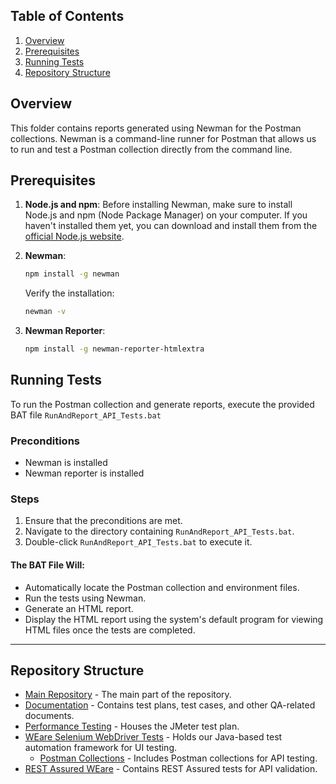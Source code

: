 ## Table of Contents
1. [Overview](#overview)
2. [Prerequisites](#prerequisites)
3. [Running Tests](#running-tests)
4. [Repository Structure](#repository-structure)

## Overview
This folder contains reports generated using Newman for the Postman collections. Newman is a command-line runner for Postman that allows us to run and test a Postman collection directly from the command line.

## Prerequisites

1. **Node.js and npm**: Before installing Newman, make sure to install Node.js and npm (Node Package Manager) on your computer. If you haven't installed them yet, you can download and install them from the [official Node.js website](https://nodejs.org/en/download/).

2. **Newman**:
    ```bash
    npm install -g newman
    ```
   Verify the installation:
    ```bash
    newman -v
    ```

3. **Newman Reporter**:
    ```bash
    npm install -g newman-reporter-htmlextra
    ```

## Running Tests

To run the Postman collection and generate reports, execute the provided BAT file `RunAndReport_API_Tests.bat`

### Preconditions

- Newman is installed
- Newman reporter is installed

### Steps

1. Ensure that the preconditions are met.
2. Navigate to the directory containing `RunAndReport_API_Tests.bat`.
3. Double-click `RunAndReport_API_Tests.bat` to execute it.

#### The BAT File Will:

- Automatically locate the Postman collection and environment files.
- Run the tests using Newman.
- Generate an HTML report.
- Display the HTML report using the system's default program for viewing HTML files once the tests are completed.

---

## Repository Structure

- [Main Repository](https://github.com/Alpha-50-group-4-final-project/Group-4-common-repo/tree/main) - The main part of the repository.
- [Documentation](https://github.com/Alpha-50-group-4-final-project/Group-4-common-repo/tree/main/Documentation) - Contains test plans, test cases, and other QA-related documents.
- [Performance Testing](https://github.com/Alpha-50-group-4-final-project/Group-4-common-repo/tree/main/Performance-Testing) - Houses the JMeter test plan.
- [WEare Selenium WebDriver Tests](https://github.com/Alpha-50-group-4-final-project/Group-4-common-repo/tree/main/SeleniumWebDriver-automation-framework) - Holds our Java-based test automation framework for UI testing.
   - [Postman Collections](https://github.com/Alpha-50-group-4-final-project/Group-4-common-repo/tree/main/Postman-Collections) - Includes Postman collections for API testing.
- [REST Assured WEare](https://github.com/Alpha-50-group-4-final-project/Group-4-common-repo/tree/main/REST-Assured-WEare) - Contains REST Assured tests for API validation.